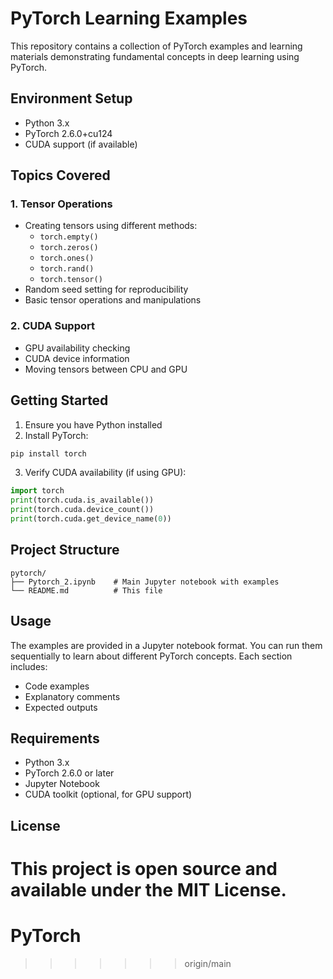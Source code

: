 
# PyTorch Learning Examples

This repository contains a collection of PyTorch examples and learning materials demonstrating fundamental concepts in deep learning using PyTorch.

## Environment Setup

- Python 3.x
- PyTorch 2.6.0+cu124
- CUDA support (if available)

## Topics Covered

### 1. Tensor Operations
- Creating tensors using different methods:
  - `torch.empty()`
  - `torch.zeros()`
  - `torch.ones()`
  - `torch.rand()`
  - `torch.tensor()`
- Random seed setting for reproducibility
- Basic tensor operations and manipulations

### 2. CUDA Support
- GPU availability checking
- CUDA device information
- Moving tensors between CPU and GPU

## Getting Started

1. Ensure you have Python installed
2. Install PyTorch:
```bash
pip install torch
```

3. Verify CUDA availability (if using GPU):
```python
import torch
print(torch.cuda.is_available())
print(torch.cuda.device_count())
print(torch.cuda.get_device_name(0))
```

## Project Structure

```
pytorch/
├── Pytorch_2.ipynb    # Main Jupyter notebook with examples
└── README.md          # This file
```

## Usage

The examples are provided in a Jupyter notebook format. You can run them sequentially to learn about different PyTorch concepts. Each section includes:
- Code examples
- Explanatory comments
- Expected outputs

## Requirements

- Python 3.x
- PyTorch 2.6.0 or later
- Jupyter Notebook
- CUDA toolkit (optional, for GPU support)

## License

This project is open source and available under the MIT License. 
=======
# PyTorch
>>>>>>> origin/main
